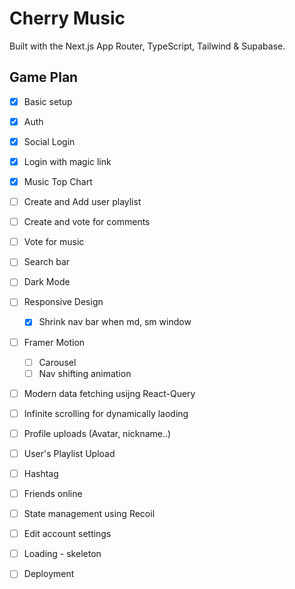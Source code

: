 # Cherry Music

Built with the Next.js App Router, TypeScript, Tailwind & Supabase.

## Game Plan
- [x] Basic setup
- [x] Auth
- [x] Social Login
- [x] Login with magic link
- [x] Music Top Chart
- [ ] Create and Add user playlist
- [ ] Create and vote for comments
- [ ] Vote for music
- [ ] Search bar
- [ ] Dark Mode
- [ ] Responsive Design
    - [x] Shrink nav bar when md, sm window
- [ ] Framer Motion
    - [ ] Carousel
    - [ ] Nav shifting animation
- [ ] Modern data fetching usijng React-Query
- [ ] Infinite scrolling for dynamically laoding 
- [ ] Profile uploads (Avatar, nickname..)
- [ ] User's Playlist Upload
- [ ] Hashtag
- [ ] Friends online
- [ ] State management using Recoil
- [ ] Edit account settings
- [ ] Loading - skeleton
- [ ] Deployment


